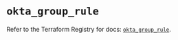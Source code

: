 # `okta_group_rule`

Refer to the Terraform Registry for docs: [`okta_group_rule`](https://registry.terraform.io/providers/okta/okta/4.17.0/docs/resources/group_rule).
